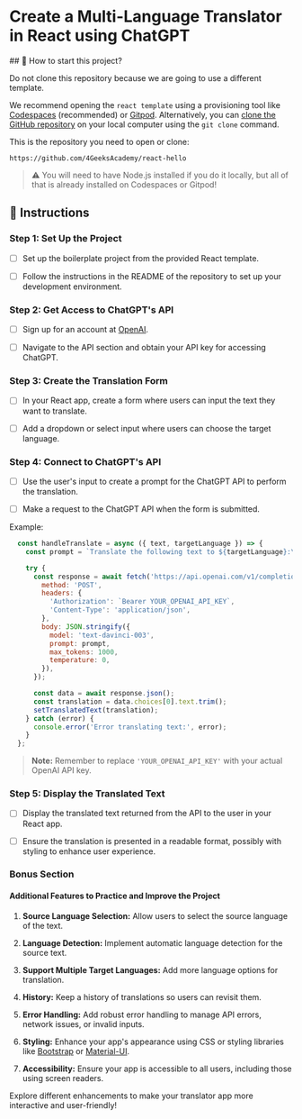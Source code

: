 <!-- hide -->
# Create a Multi-Language Translator in React using ChatGPT
<!-- endhide -->

<onlyfor saas="true" withBanner="false">
## 🌱 How to start this project?

Do not clone this repository because we are going to use a different template.

We recommend opening the `react template` using a provisioning tool like [Codespaces](https://4geeks.com/lesson/what-is-github-codespaces) (recommended) or [Gitpod](https://4geeks.com/lesson/how-to-use-gitpod). Alternatively, you can [clone the GitHub repository](https://4geeks.com/how-to/github-clone-repository) on your local computer using the `git clone` command.

This is the repository you need to open or clone:

```
https://github.com/4GeeksAcademy/react-hello
```

> ⚠ You will need to have Node.js installed if you do it locally, but all of that is already installed on Codespaces or Gitpod!
</onlyfor>

## 📝 Instructions

### Step 1: Set Up the Project

- [ ] Set up the boilerplate project from the provided React template.

- [ ] Follow the instructions in the README of the repository to set up your development environment.

### Step 2: Get Access to ChatGPT's API

- [ ] Sign up for an account at [OpenAI](https://www.openai.com/).

- [ ] Navigate to the API section and obtain your API key for accessing ChatGPT.

### Step 3: Create the Translation Form

- [ ] In your React app, create a form where users can input the text they want to translate.

- [ ] Add a dropdown or select input where users can choose the target language.

### Step 4: Connect to ChatGPT's API

- [ ] Use the user's input to create a prompt for the ChatGPT API to perform the translation.

- [ ] Make a request to the ChatGPT API when the form is submitted.

Example:

```jsx
  const handleTranslate = async ({ text, targetLanguage }) => {
    const prompt = `Translate the following text to ${targetLanguage}:\n\n"${text}"`;

    try {
      const response = await fetch('https://api.openai.com/v1/completions', {
        method: 'POST',
        headers: {
          'Authorization': `Bearer YOUR_OPENAI_API_KEY`,
          'Content-Type': 'application/json',
        },
        body: JSON.stringify({
          model: 'text-davinci-003',
          prompt: prompt,
          max_tokens: 1000,
          temperature: 0,
        }),
      });

      const data = await response.json();
      const translation = data.choices[0].text.trim();
      setTranslatedText(translation);
    } catch (error) {
      console.error('Error translating text:', error);
    }
  };
```

> **Note:** Remember to replace `'YOUR_OPENAI_API_KEY'` with your actual OpenAI API key.

### Step 5: Display the Translated Text

- [ ] Display the translated text returned from the API to the user in your React app.

- [ ] Ensure the translation is presented in a readable format, possibly with styling to enhance user experience.

### Bonus Section

#### Additional Features to Practice and Improve the Project

1. **Source Language Selection:** Allow users to select the source language of the text.

2. **Language Detection:** Implement automatic language detection for the source text.

3. **Support Multiple Target Languages:** Add more language options for translation.

4. **History:** Keep a history of translations so users can revisit them.

5. **Error Handling:** Add robust error handling to manage API errors, network issues, or invalid inputs.

6. **Styling:** Enhance your app's appearance using CSS or styling libraries like [Bootstrap](https://getbootstrap.com/) or [Material-UI](https://material-ui.com/).

7. **Accessibility:** Ensure your app is accessible to all users, including those using screen readers.

Explore different enhancements to make your translator app more interactive and user-friendly!
